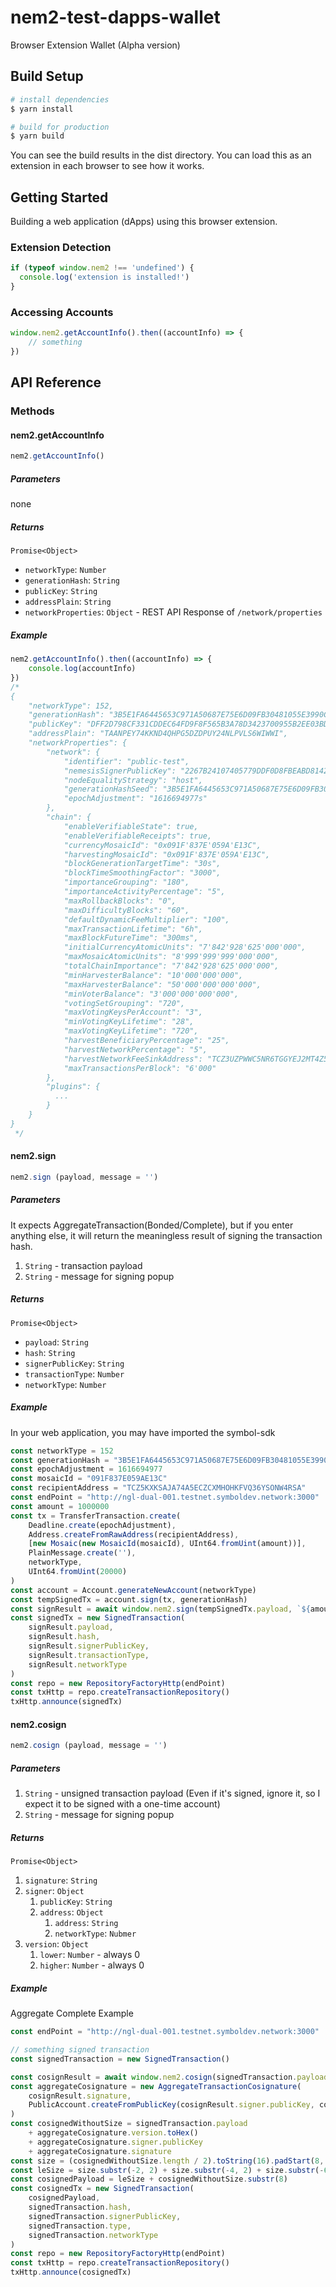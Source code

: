 # nem2-test-dapps-wallet

Browser Extension Wallet (Alpha version)

## Build Setup

``` bash
# install dependencies
$ yarn install

# build for production
$ yarn build
```

You can see the build results in the dist directory.
You can load this as an extension in each browser to see how it works.

## Getting Started

Building a web application (dApps) using this browser extension.

### Extension Detection

```javascript
if (typeof window.nem2 !== 'undefined') {
  console.log('extension is installed!')
}
```

### Accessing Accounts

```javascript
window.nem2.getAccountInfo().then((accountInfo) => {
    // something
})
```

## API Reference

### Methods

#### nem2.getAccountInfo

```javascript
nem2.getAccountInfo()
```

##### Parameters

none

##### Returns

`Promise<Object>`

- `networkType`: `Number`
- `generationHash`: `String`
- `publicKey`: `String`
- `addressPlain`: `String`
- `networkProperties`: `Object` - REST API Response of `/network/properties`

##### Example

```javascript
nem2.getAccountInfo().then((accountInfo) => {
    console.log(accountInfo)
})
/*
{
    "networkType": 152,
    "generationHash": "3B5E1FA6445653C971A50687E75E6D09FB30481055E3990C84B25E9222DC1155",
    "publicKey": "DFF2D798CF331CDDEC64FD9F8F565B3A78D3423700955B2EE03BDBD09F01E171",
    "addressPlain": "TAANPEY74KKND4QHPG5DZDPUY24NLPVLS6WIWWI",
    "networkProperties": {
        "network": {
            "identifier": "public-test",
            "nemesisSignerPublicKey": "2267B24107405779DDF0D8FBEABD8142B97105F356F3737B1FC02220E8F90FF2",
            "nodeEqualityStrategy": "host",
            "generationHashSeed": "3B5E1FA6445653C971A50687E75E6D09FB30481055E3990C84B25E9222DC1155",
            "epochAdjustment": "1616694977s"
        },
        "chain": {
            "enableVerifiableState": true,
            "enableVerifiableReceipts": true,
            "currencyMosaicId": "0x091F'837E'059A'E13C",
            "harvestingMosaicId": "0x091F'837E'059A'E13C",
            "blockGenerationTargetTime": "30s",
            "blockTimeSmoothingFactor": "3000",
            "importanceGrouping": "180",
            "importanceActivityPercentage": "5",
            "maxRollbackBlocks": "0",
            "maxDifficultyBlocks": "60",
            "defaultDynamicFeeMultiplier": "100",
            "maxTransactionLifetime": "6h",
            "maxBlockFutureTime": "300ms",
            "initialCurrencyAtomicUnits": "7'842'928'625'000'000",
            "maxMosaicAtomicUnits": "8'999'999'999'000'000",
            "totalChainImportance": "7'842'928'625'000'000",
            "minHarvesterBalance": "10'000'000'000",
            "maxHarvesterBalance": "50'000'000'000'000",
            "minVoterBalance": "3'000'000'000'000",
            "votingSetGrouping": "720",
            "maxVotingKeysPerAccount": "3",
            "minVotingKeyLifetime": "28",
            "maxVotingKeyLifetime": "720",
            "harvestBeneficiaryPercentage": "25",
            "harvestNetworkPercentage": "5",
            "harvestNetworkFeeSinkAddress": "TCZ3UZPWWC5NR6TGGYEJ2MT4Z5ZLR3XTIVI4RHA",
            "maxTransactionsPerBlock": "6'000"
        },
        "plugins": {
          ...
        }
    }
}
 */
```

#### nem2.sign

```javascript
nem2.sign (payload, message = '')
```

##### Parameters

It expects AggregateTransaction(Bonded/Complete), but if you enter anything else, it will return the meaningless result of signing the transaction hash.

1. `String` - transaction payload
1. `String` - message for signing popup

##### Returns

`Promise<Object>`

- `payload`: `String`
- `hash`: `String`
- `signerPublicKey`: `String`
- `transactionType`: `Number`
- `networkType`: `Number`

##### Example

In your web application, you may have imported the symbol-sdk

```javascript
const networkType = 152
const generationHash = "3B5E1FA6445653C971A50687E75E6D09FB30481055E3990C84B25E9222DC1155"
const epochAdjustment = 1616694977
const mosaicId = "091F837E059AE13C"
const recipientAddress = "TCZ5KXKSAJA74A5ECZCXMHOHKFVQ36YSONW4RSA"
const endPoint = "http://ngl-dual-001.testnet.symboldev.network:3000"
const amount = 1000000
const tx = TransferTransaction.create(
    Deadline.create(epochAdjustment),
    Address.createFromRawAddress(recipientAddress),
    [new Mosaic(new MosaicId(mosaicId), UInt64.fromUint(amount))],
    PlainMessage.create(''),
    networkType,
    UInt64.fromUint(20000)
)
const account = Account.generateNewAccount(networkType)
const tempSignedTx = account.sign(tx, generationHash)
const signResult = await window.nem2.sign(tempSignedTx.payload, `${amount} ${mosaicId} to ${recipientAddress}`)
const signedTx = new SignedTransaction(
    signResult.payload,
    signResult.hash,
    signResult.signerPublicKey,
    signResult.transactionType,
    signResult.networkType
)
const repo = new RepositoryFactoryHttp(endPoint)
const txHttp = repo.createTransactionRepository()
txHttp.announce(signedTx)
```

#### nem2.cosign

```javascript
nem2.cosign (payload, message = '')
```

##### Parameters

1. `String` - unsigned transaction payload (Even if it's signed, ignore it, so I expect it to be signed with a one-time account)
1. `String` - message for signing popup

##### Returns

`Promise<Object>`

1. `signature`: `String`
1. `signer`: `Object`
    1. `publicKey`: `String`
    1. `address`: `Object`
        1. `address`: `String`
        1. `networkType`: `Nubmer`
1. `version`: `Object`
    1. `lower`: `Number` - always 0
    1. `higher`: `Number` - always 0

##### Example

Aggregate Complete Example

```javascript
const endPoint = "http://ngl-dual-001.testnet.symboldev.network:3000"

// something signed transaction
const signedTransaction = new SignedTransaction()

const cosignResult = await window.nem2.cosign(signedTransaction.payload, "cosign request")
const aggregateCosignature = new AggregateTransactionCosignature(
    cosignResult.signature,
    PublicAccount.createFromPublicKey(cosignResult.signer.publicKey, cosignResult.signer.address.networkType)
)
const cosignedWithoutSize = signedTransaction.payload
    + aggregateCosignature.version.toHex()
    + aggregateCosignature.signer.publicKey
    + aggregateCosignature.signature
const size = (cosignedWithoutSize.length / 2).toString(16).padStart(8, '0').toUpperCase()
const leSize = size.substr(-2, 2) + size.substr(-4, 2) + size.substr(-6, 2) + size.substr(-8, 2)
const cosignedPayload = leSize + cosignedWithoutSize.substr(8)
const cosignedTx = new SignedTransaction(
    cosignedPayload,
    signedTransaction.hash,
    signedTransaction.signerPublicKey,
    signedTransaction.type,
    signedTransaction.networkType
)
const repo = new RepositoryFactoryHttp(endPoint)
const txHttp = repo.createTransactionRepository()
txHttp.announce(cosignedTx)
```
